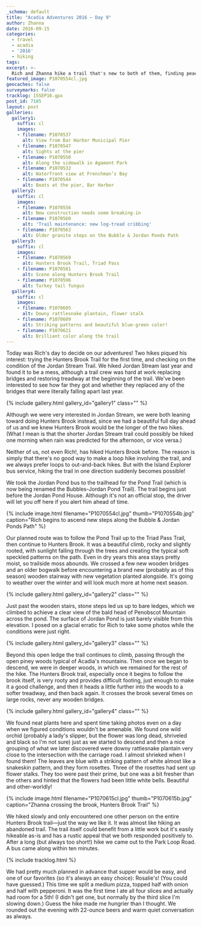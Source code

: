 ```yaml
---
_schema: default
title: "Acadia Adventures 2016 – Day 9"
author: Zhanna
date: 2016-09-15
categories:
  - travel
  - acadia
  - '2016'
  - hiking
tags:
excerpt: >-
  Rich and Zhanna hike a trail that's new to both of them, finding peace and solitude and some unusual vegetation in the woods.
featured_image: P1070554cl.jpg
geocaches: false
surveymarks: false
tracklog: 15SEP16.gpx
post_id: 7185
layout: post                      
galleries:
  gallery1:
    suffix: cl
    images:
    - filename: P1070537
      alt: View from Bar Harbor Municipal Pier
    - filename: P1070547
      alt: Sights at the pier
    - filename: P1070550
      alt: Along the sidewalk in Agamont Park
    - filename: P1070532
      alt: Waterfront view at Frenchman’s Bay
    - filename: P1070544
      alt: Boats at the pier, Bar Harbor
  gallery2:
    suffix: cl
    images:
    - filename: P1070556
      alt: New construction needs some breaking-in
    - filename: P1070560
      alt: 'Trail maintenance: new log-tread cribbing'
    - filename: P1070563
      alt: Older granite steps on the Bubble & Jordan Ponds Path    
  gallery3:
    suffix: cl
    images:
    - filename: P1070569
      alt: Hunters Brook Trail, Triad Pass
    - filename: P1070581
      alt: Scene along Hunters Brook Trail
    - filename: P1070596
      alt: Turkey tail fungus      
  gallery4:
    suffix: cl
    images:
    - filename: P1070605
      alt: Downy rattlesnake plantain, flower stalk
    - filename: P1070609
      alt: Striking patterns and beautiful blue-green color!    
    - filename: P1070621
      alt: Brilliant color along the trail       
---
```


Today was Rich's day to decide on our adventures! Two hikes piqued his interest: trying the Hunters Brook Trail for the first time, and checking on the condition of the Jordan Stream Trail. We hiked Jordan Stream last year and found it to be a mess, although a trail crew was hard at work replacing bridges and restoring treadway at the beginning of the trail. We've been interested to see how far they got and whether they replaced any of the bridges that were literally falling apart last year. 

{% include gallery.html gallery_id="gallery1" class="" %}

Although we were very interested in Jordan Stream, we were both leaning toward doing Hunters Brook instead, since we had a beautiful full day ahead of us and we knew Hunters Brook would be the longer of the two hikes. (What I mean is that the shorter Jordan Stream trail could possibly be hiked one morning when rain was predicted for the afternoon, or vice versa.) 

Neither of us, not even Rich!, has hiked Hunters Brook before. The reason is simply that there's no good way to make a loop hike involving the trail, and we always prefer loops to out-and-back hikes. But with the Island Explorer bus service, hiking the trail in one direction suddenly becomes possible! 

We took the Jordan Pond bus to the trailhead for the Pond Trail (which is now being renamed the Bubbles-Jordan Pond Trail). The trail begins just before the Jordan Pond House. Although it's not an official stop, the driver will let you off here if you alert him ahead of time. 

{% include image.html filename="P1070554cl.jpg" thumb="P1070554b.jpg" caption="Rich begins to ascend new steps along the Bubble & Jordan Ponds Path" %}

Our planned route was to follow the Pond Trail up to the Triad Pass Trail, then continue to Hunters Brook. It was a beautiful climb, rocky and slightly rooted, with sunlight falling through the trees and creating the typical soft speckled patterns on the path. Even in dry years this area stays pretty moist, so trailside moss abounds. We crossed a few new wooden bridges and an older bogwalk before encountering a brand new (probably as of this season) wooden stairway with new vegetation planted alongside. It's going to weather over the winter and will look much more at home next season.

{% include gallery.html gallery_id="gallery2" class="" %}

Just past the wooden stairs, stone steps led us up to bare ledges, which we climbed to achieve a clear view of the bald head of Penobscot Mountain across the pond. The surface of Jordan Pond is just barely visible from this elevation. I posed on a glacial erratic for Rich to take some photos while the conditions were just right.

{% include gallery.html gallery_id="gallery3" class="" %}

Beyond this open ledge the trail continues to climb, passing through the open piney woods typical of Acadia's mountains. Then once we began to descend, we were in deeper woods, in which we remained for the rest of the hike. The Hunters Brook trail, especially once it begins to follow the brook itself, is very rooty and provides difficult footing, just enough to make it a good challenge, and then it heads a little further into the woods to a softer treadway, and then back again. It crosses the brook several times on large rocks, never any wooden bridges. 

{% include gallery.html gallery_id="gallery4" class="" %}

We found neat plants here and spent time taking photos even on a day when we figured conditions wouldn't be amenable. We found one wild orchid (probably a lady's slipper, but the flower was long dead, shriveled and black so I'm not sure) just as we started to descend and then a nice grouping of what we later discovered were downy rattlesnake plantain very close to the intersection with the carriage road. I almost shrieked when I found them! The leaves are blue with a striking pattern of white almost like a snakeskin pattern, and they form rosettes. Three of the rosettes had sent up flower stalks. They too were past their prime, but one was a bit fresher than the others and hinted that the flowers had been little white bells. Beautiful and other-worldly!

{% include image.html filename="P1070615cl.jpg" thumb="P1070615b.jpg" caption="Zhanna crossing the brook, Hunters Brook Trail" %}

We hiked slowly and only encountered one other person on the entire Hunters Brook trail—just the way we like it. It was almost like hiking an abandoned trail. The trail itself could benefit from a little work but it's easily hikeable as-is and has a rustic appeal that we both responded positively to. After a long (but always too short!) hike we came out to the Park Loop Road. A bus came along within ten minutes.

{% include tracklog.html %}

We had pretty much planned in advance that supper would be easy, and one of our favorites (so it's always an easy choice): Rosalie's! (You could have guessed.) This time we split a medium pizza, topped half with onion and half with pepperoni. It was the first time I ate all four slices and actually had room for a 5th! (I didn't get one, but normally by the third slice I'm slowing down.) Guess the hike made me hungrier than I thought. We rounded out the evening with 22-ounce beers and warm quiet conversation as always.

